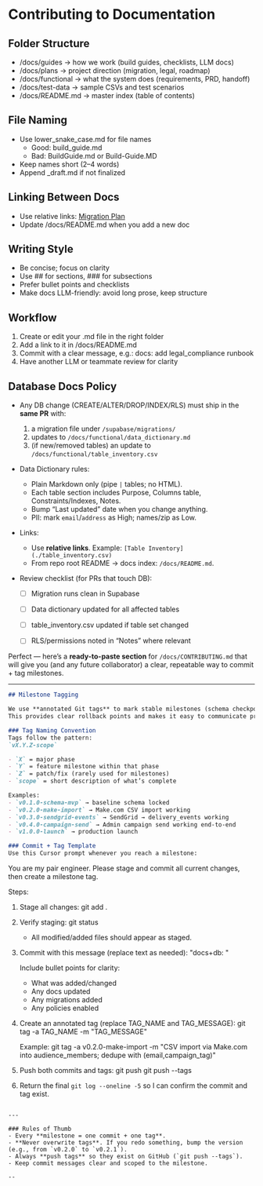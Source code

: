 # Contributing to Documentation

## Folder Structure
- /docs/guides → how we work (build guides, checklists, LLM docs)
- /docs/plans → project direction (migration, legal, roadmap)
- /docs/functional → what the system does (requirements, PRD, handoff)
- /docs/test-data → sample CSVs and test scenarios
- /docs/README.md → master index (table of contents)

## File Naming
- Use lower_snake_case.md for file names
  - Good: build_guide.md
  - Bad: BuildGuide.md or Build-Guide.MD
- Keep names short (2–4 words)
- Append _draft.md if not finalized

## Linking Between Docs
- Use relative links:
  [Migration Plan](../plans/migration_plan.md)
- Update /docs/README.md when you add a new doc

## Writing Style
- Be concise; focus on clarity
- Use ## for sections, ### for subsections
- Prefer bullet points and checklists
- Make docs LLM-friendly: avoid long prose, keep structure

## Workflow
1. Create or edit your .md file in the right folder
2. Add a link to it in /docs/README.md
3. Commit with a clear message, e.g.:
   docs: add legal_compliance runbook
4. Have another LLM or teammate review for clarity


## Database Docs Policy

- Any DB change (CREATE/ALTER/DROP/INDEX/RLS) must ship in the **same PR** with:
  1) a migration file under `/supabase/migrations/`
  2) updates to `/docs/functional/data_dictionary.md`
  3) (if new/removed tables) an update to `/docs/functional/table_inventory.csv`

- Data Dictionary rules:
  - Plain Markdown only (pipe `|` tables; no HTML).
  - Each table section includes Purpose, Columns table, Constraints/Indexes, Notes.
  - Bump “Last updated” date when you change anything.
  - PII: mark `email`/`address` as High; names/zip as Low.

- Links:
  - Use **relative links**. Example: `[Table Inventory](./table_inventory.csv)`
  - From repo root README → docs index: `/docs/README.md`.

- Review checklist (for PRs that touch DB):
  - [ ] Migration runs clean in Supabase
  - [ ] Data dictionary updated for all affected tables
  - [ ] table_inventory.csv updated if table set changed
  - [ ] RLS/permissions noted in “Notes” where relevant


Perfect — here’s a **ready-to-paste section** for `/docs/CONTRIBUTING.md` that will give you (and any future collaborator) a clear, repeatable way to commit + tag milestones.

---

```md
## Milestone Tagging

We use **annotated Git tags** to mark stable milestones (schema checkpoints, integration steps, release candidates).  
This provides clear rollback points and makes it easy to communicate project status.

### Tag Naming Convention
Tags follow the pattern:  
`vX.Y.Z-scope`

- `X` = major phase  
- `Y` = feature milestone within that phase  
- `Z` = patch/fix (rarely used for milestones)  
- `scope` = short description of what’s complete  

Examples:
- `v0.1.0-schema-mvp` → baseline schema locked  
- `v0.2.0-make-import` → Make.com CSV import working  
- `v0.3.0-sendgrid-events` → SendGrid → delivery_events working  
- `v0.4.0-campaign-send` → Admin campaign send working end-to-end  
- `v1.0.0-launch` → production launch  

### Commit + Tag Template
Use this Cursor prompt whenever you reach a milestone:

```

You are my pair engineer. Please stage and commit all current changes, then create a milestone tag.

Steps:

1. Stage all changes:
   git add .

2. Verify staging:
   git status

   * All modified/added files should appear as staged.

3. Commit with this message (replace text as needed):
   "docs+db: <short summary of changes>"

   Include bullet points for clarity:

   * What was added/changed
   * Any docs updated
   * Any migrations added
   * Any policies enabled

4. Create an annotated tag (replace TAG\_NAME and TAG\_MESSAGE):
   git tag -a TAG\_NAME -m "TAG\_MESSAGE"

   Example:
   git tag -a v0.2.0-make-import -m "CSV import via Make.com into audience\_members; dedupe with (email,campaign\_tag)"

5. Push both commits and tags:
   git push
   git push --tags

6. Return the final `git log --oneline -5` so I can confirm the commit and tag exist.

```

---

### Rules of Thumb
- Every **milestone = one commit + one tag**.  
- **Never overwrite tags**. If you redo something, bump the version (e.g., from `v0.2.0` to `v0.2.1`).  
- Always **push tags** so they exist on GitHub (`git push --tags`).  
- Keep commit messages clear and scoped to the milestone.  

--
